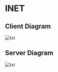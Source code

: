 # INET
## Client Diagram
![txt]("https://github.com/Wilsontomass/thmwi-INET/blob/main/Game%20states-Client.drawio.png?raw=true")
## Server Diagram
![txt]("https://github.com/Wilsontomass/thmwi-INET/blob/main/Game%20states-Server.drawio.png?raw=true")
